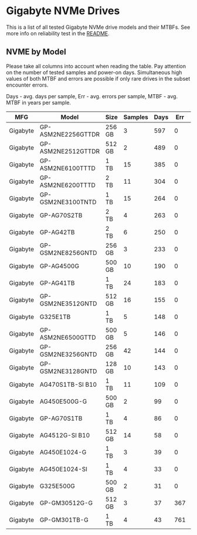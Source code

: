 Gigabyte NVMe Drives
====================

This is a list of all tested Gigabyte NVMe drive models and their MTBFs. See more
info on reliability test in the [README](https://github.com/linuxhw/SMART).

NVME by Model
------------

Please take all columns into account when reading the table. Pay attention on the
number of tested samples and power-on days. Simultaneous high values of both MTBF
and errors are possible if only rare drives in the subset encounter errors.

Days - avg. days per sample,
Err  - avg. errors per sample,
MTBF - avg. MTBF in years per sample.

| MFG       | Model              | Size   | Samples | Days  | Err   | MTBF |
|-----------|--------------------|--------|---------|-------|-------|------|
| Gigabyte  | GP-ASM2NE2256GTTDR | 256 GB | 3       | 597   | 0     | 1.64   |
| Gigabyte  | GP-ASM2NE2512GTTDR | 512 GB | 2       | 489   | 0     | 1.34   |
| Gigabyte  | GP-ASM2NE6100TTTD  | 1 TB   | 15      | 385   | 0     | 1.06   |
| Gigabyte  | GP-ASM2NE6200TTTD  | 2 TB   | 11      | 304   | 0     | 0.83   |
| Gigabyte  | GP-GSM2NE3100TNTD  | 1 TB   | 15      | 264   | 0     | 0.73   |
| Gigabyte  | GP-AG70S2TB        | 2 TB   | 4       | 263   | 0     | 0.72   |
| Gigabyte  | GP-AG42TB          | 2 TB   | 6       | 250   | 0     | 0.69   |
| Gigabyte  | GP-GSM2NE8256GNTD  | 256 GB | 3       | 233   | 0     | 0.64   |
| Gigabyte  | GP-AG4500G         | 500 GB | 10      | 190   | 0     | 0.52   |
| Gigabyte  | GP-AG41TB          | 1 TB   | 24      | 183   | 0     | 0.50   |
| Gigabyte  | GP-GSM2NE3512GNTD  | 512 GB | 16      | 155   | 0     | 0.42   |
| Gigabyte  | G325E1TB           | 1 TB   | 5       | 148   | 0     | 0.41   |
| Gigabyte  | GP-ASM2NE6500GTTD  | 500 GB | 5       | 146   | 0     | 0.40   |
| Gigabyte  | GP-GSM2NE3256GNTD  | 256 GB | 42      | 144   | 0     | 0.40   |
| Gigabyte  | GP-GSM2NE3128GNTD  | 128 GB | 10      | 143   | 0     | 0.39   |
| Gigabyte  | AG470S1TB-SI B10   | 1 TB   | 11      | 109   | 0     | 0.30   |
| Gigabyte  | AG450E500G-G       | 500 GB | 2       | 99    | 0     | 0.27   |
| Gigabyte  | GP-AG70S1TB        | 1 TB   | 4       | 86    | 0     | 0.24   |
| Gigabyte  | AG4512G-SI B10     | 512 GB | 14      | 58    | 0     | 0.16   |
| Gigabyte  | AG450E1024-G       | 1 TB   | 3       | 39    | 0     | 0.11   |
| Gigabyte  | AG450E1024-SI      | 1 TB   | 4       | 33    | 0     | 0.09   |
| Gigabyte  | G325E500G          | 500 GB | 2       | 31    | 0     | 0.09   |
| Gigabyte  | GP-GM30512G-G      | 512 GB | 3       | 37    | 367   | 0.05   |
| Gigabyte  | GP-GM301TB-G       | 1 TB   | 4       | 43    | 761   | 0.01   |
